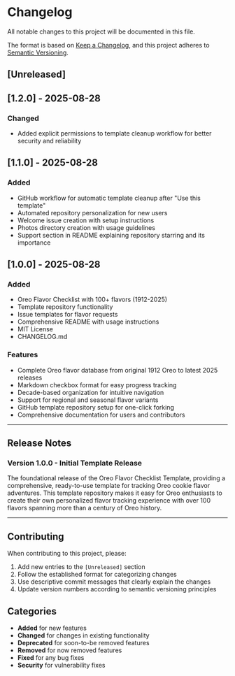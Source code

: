 # Changelog

All notable changes to this project will be documented in this file.

The format is based on [Keep a Changelog](https://keepachangelog.com/en/1.0.0/),
and this project adheres to [Semantic Versioning](https://semver.org/spec/v2.0.0.html).

## [Unreleased]

## [1.2.0] - 2025-08-28

### Changed
- Added explicit permissions to template cleanup workflow for better security and reliability

## [1.1.0] - 2025-08-28

### Added
- GitHub workflow for automatic template cleanup after "Use this template"
- Automated repository personalization for new users
- Welcome issue creation with setup instructions
- Photos directory creation with usage guidelines
- Support section in README explaining repository starring and its importance

## [1.0.0] - 2025-08-28

### Added
- Oreo Flavor Checklist with 100+ flavors (1912-2025)
- Template repository functionality
- Issue templates for flavor requests
- Comprehensive README with usage instructions
- MIT License
- CHANGELOG.md

### Features
- Complete Oreo flavor database from original 1912 Oreo to latest 2025 releases
- Markdown checkbox format for easy progress tracking
- Decade-based organization for intuitive navigation
- Support for regional and seasonal flavor variants
- GitHub template repository setup for one-click forking
- Comprehensive documentation for users and contributors

---

## Release Notes

### Version 1.0.0 - Initial Template Release
The foundational release of the Oreo Flavor Checklist Template, providing a comprehensive, ready-to-use template for tracking Oreo cookie flavor adventures. This template repository makes it easy for Oreo enthusiasts to create their own personalized flavor tracking experience with over 100 flavors spanning more than a century of Oreo history.

---

## Contributing

When contributing to this project, please:
1. Add new entries to the `[Unreleased]` section
2. Follow the established format for categorizing changes
3. Use descriptive commit messages that clearly explain the changes
4. Update version numbers according to semantic versioning principles

## Categories

- **Added** for new features
- **Changed** for changes in existing functionality
- **Deprecated** for soon-to-be removed features
- **Removed** for now removed features
- **Fixed** for any bug fixes
- **Security** for vulnerability fixes
